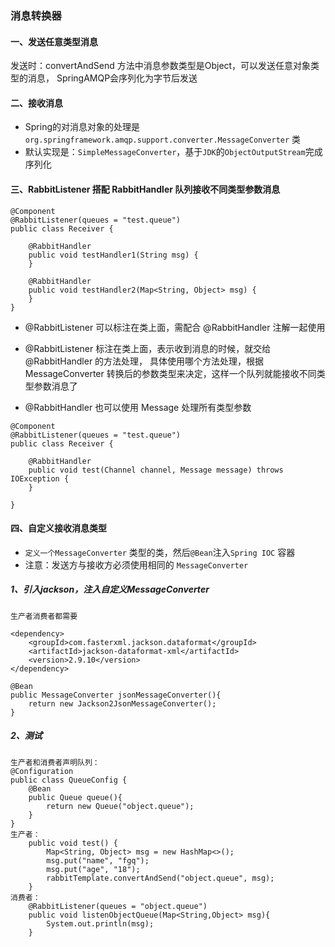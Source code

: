 ###  消息转换器
#### 一、发送任意类型消息
发送时：convertAndSend 方法中消息参数类型是Object，可以发送任意对象类型的消息，
SpringAMQP会序列化为字节后发送


#### 二、接收消息
* Spring的对消息对象的处理是`org.springframework.amqp.support.converter.MessageConverter` 类
* 默认实现是：`SimpleMessageConverter`，基于`JDK`的`ObjectOutputStream`完成序列化


#### 三、RabbitListener 搭配 RabbitHandler 队列接收不同类型参数消息
```
@Component
@RabbitListener(queues = "test.queue")
public class Receiver {

    @RabbitHandler
    public void testHandler1(String msg) {
    }

    @RabbitHandler
    public void testHandler2(Map<String, Object> msg) {
    }
}
```

* @RabbitListener 可以标注在类上面，需配合 @RabbitHandler 注解一起使用

* @RabbitListener 标注在类上面，表示收到消息的时候，就交给 @RabbitHandler 的方法处理，
具体使用哪个方法处理，根据 MessageConverter 转换后的参数类型来决定，这样一个队列就能接收不同类型参数消息了

* @RabbitHandler 也可以使用 Message 处理所有类型参数

```
@Component
@RabbitListener(queues = "test.queue")
public class Receiver {
    
    @RabbitHandler
    public void test(Channel channel, Message message) throws IOException {
    }
    
}
```


#### 四、自定义接收消息类型
* `定义一个MessageConverter` 类型的类，然后`@Bean`注入`Spring IOC` 容器
* 注意：发送方与接收方必须使用相同的 `MessageConverter`

##### 1、引入jackson，注入自定义MessageConverter
```
生产者消费者都需要

<dependency>
    <groupId>com.fasterxml.jackson.dataformat</groupId>
    <artifactId>jackson-dataformat-xml</artifactId>
    <version>2.9.10</version>
</dependency>

@Bean
public MessageConverter jsonMessageConverter(){
    return new Jackson2JsonMessageConverter();
}
```

##### 2、测试
```
生产者和消费者声明队列：
@Configuration
public class QueueConfig {
    @Bean
    public Queue queue(){
        return new Queue("object.queue");
    }
}
生产者：
    public void test() {
        Map<String, Object> msg = new HashMap<>();
        msg.put("name", "fgq");
        msg.put("age", "18");
        rabbitTemplate.convertAndSend("object.queue", msg);
    }
消费者：
    @RabbitListener(queues = "object.queue")
    public void listenObjectQueue(Map<String,Object> msg){
        System.out.println(msg);
    }
```

 